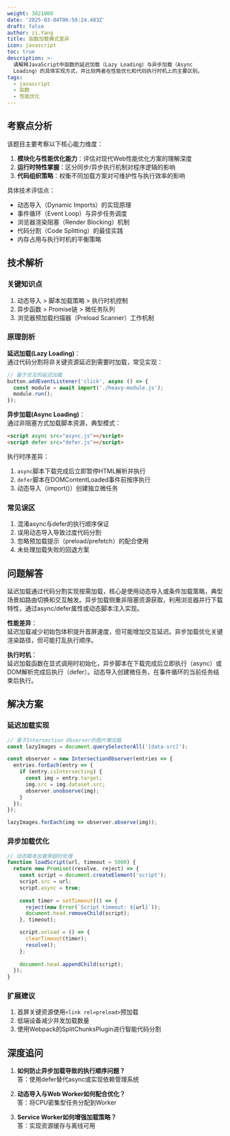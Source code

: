 ```yaml
---
weight: 3021000
date: '2025-03-04T06:58:24.483Z'
draft: false
author: zi.Yang
title: 函数加载模式差异
icon: javascript
toc: true
description: >-
  请解释JavaScript中函数的延迟加载（Lazy Loading）与异步加载（Async
  Loading）的具体实现方式，并比较两者在性能优化和代码执行时机上的主要区别。
tags:
  - javascript
  - 函数
  - 性能优化
---
```


## 考察点分析

该题目主要考察以下核心能力维度：

1. **模块化与性能优化能力**：评估对现代Web性能优化方案的理解深度
2. **运行时特性掌握**：区分同步/异步执行机制对程序逻辑的影响
3. **代码组织策略**：权衡不同加载方案对可维护性与执行效率的影响

具体技术评估点：

- 动态导入（Dynamic Imports）的实现原理
- 事件循环（Event Loop）与异步任务调度
- 浏览器渲染阻塞（Render Blocking）机制
- 代码分割（Code Splitting）的最佳实践
- 内存占用与执行时机的平衡策略

## 技术解析

### 关键知识点

1. 动态导入 > 脚本加载策略 > 执行时机控制
2. 异步函数 > Promise链 > 微任务队列
3. 浏览器预加载扫描器（Preload Scanner）工作机制

### 原理剖析

**延迟加载(Lazy Loading)**：  
通过代码分割将非关键资源延迟到需要时加载，常见实现：

```javascript
// 基于交互的延迟加载
button.addEventListener('click', async () => {
  const module = await import('./heavy-module.js');
  module.run();
});
```

**异步加载(Async Loading)**：  
通过非阻塞方式加载脚本资源，典型模式：

```html
<script async src="async.js"></script>
<script defer src="defer.js"></script>
```

执行时序差异：

1. `async`脚本下载完成后立即暂停HTML解析并执行
2. `defer`脚本在DOMContentLoaded事件前按序执行
3. 动态导入（import()）创建独立微任务

### 常见误区

1. 混淆async与defer的执行顺序保证
2. 误用动态导入导致过度代码分割
3. 忽略预加载提示（preload/prefetch）的配合使用
4. 未处理加载失败的回退方案

## 问题解答

延迟加载通过代码分割实现按需加载，核心是使用动态导入或条件加载策略，典型场景如路由切换和交互触发。异步加载侧重非阻塞资源获取，利用浏览器并行下载特性，通过async/defer属性或动态脚本注入实现。

**性能差异**：  
延迟加载减少初始包体积提升首屏速度，但可能增加交互延迟。异步加载优化关键渲染路径，但可能打乱执行顺序。

**执行时机**：  
延迟加载函数在显式调用时初始化，异步脚本在下载完成后立即执行（async）或DOM解析完成后执行（defer）。动态导入创建微任务，在事件循环的当前任务结束后执行。

## 解决方案

### 延迟加载实现

```javascript
// 基于Intersection Observer的图片懒加载
const lazyImages = document.querySelectorAll('[data-src]');

const observer = new IntersectionObserver(entries => {
  entries.forEach(entry => {
    if (entry.isIntersecting) {
      const img = entry.target;
      img.src = img.dataset.src;
      observer.unobserve(img);
    }
  });
});

lazyImages.forEach(img => observer.observe(img));
```

### 异步加载优化

```javascript
// 动态脚本加载带超时处理
function loadScript(url, timeout = 5000) {
  return new Promise((resolve, reject) => {
    const script = document.createElement('script');
    script.src = url;
    script.async = true;
    
    const timer = setTimeout(() => {
      reject(new Error(`Script timeout: ${url}`));
      document.head.removeChild(script);
    }, timeout);

    script.onload = () => {
      clearTimeout(timer);
      resolve();
    };
    
    document.head.appendChild(script);
  });
}
```

### 扩展建议

1. 首屏关键资源使用`<link rel=preload>`预加载
2. 低端设备减少并发加载数量
3. 使用Webpack的SplitChunksPlugin进行智能代码分割

## 深度追问

1. **如何防止异步加载导致的执行顺序问题？**  
答：使用defer替代async或实现依赖管理系统

2. **动态导入与Web Worker如何配合优化？**  
答：将CPU密集型任务分配到Worker

3. **Service Worker如何增强加载策略？**  
答：实现资源缓存与离线可用
